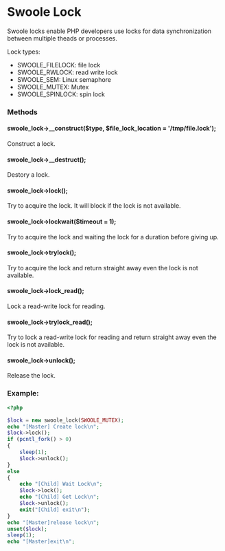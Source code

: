 # Swoole Lock

Swoole locks enable PHP developers use locks for data synchronization between multiple theads or processes.

Lock types:

* SWOOLE_FILELOCK: file lock
* SWOOLE_RWLOCK: read write lock
* SWOOLE_SEM: Linux semaphore
* SWOOLE_MUTEX: Mutex
* SWOOLE_SPINLOCK: spin lock

### Methods

#### swoole_lock->__construct($type, $file_lock_location = '/tmp/file.lock');

Construct a lock.

#### swoole_lock->__destruct();

Destory a lock.

#### swoole_lock->lock();

Try to acquire the lock. It will block if the lock is not available.

#### swoole_lock->lockwait($timeout = 1);

Try to acquire the lock and waiting the lock for a duration before giving up.

#### swoole_lock->trylock();

Try to acquire the lock and return straight away even the lock is not available.

#### swoole_lock->lock_read();

Lock a read-write lock for reading.

#### swoole_lock->trylock_read();

Try to lock a read-write lock for reading and return straight away even the lock is not available.

#### swoole_lock->unlock();

Release the lock.

### Example:

``` php
<?php

$lock = new swoole_lock(SWOOLE_MUTEX);
echo "[Master] Create lock\n";
$lock->lock();
if (pcntl_fork() > 0)
{
    sleep(1);
    $lock->unlock();
} 
else
{
    echo "[Child] Wait Lock\n";
    $lock->lock();
    echo "[Child] Get Lock\n";
    $lock->unlock();
    exit("[Child] exit\n");
}
echo "[Master]release lock\n";
unset($lock);
sleep(1);
echo "[Master]exit\n";
```